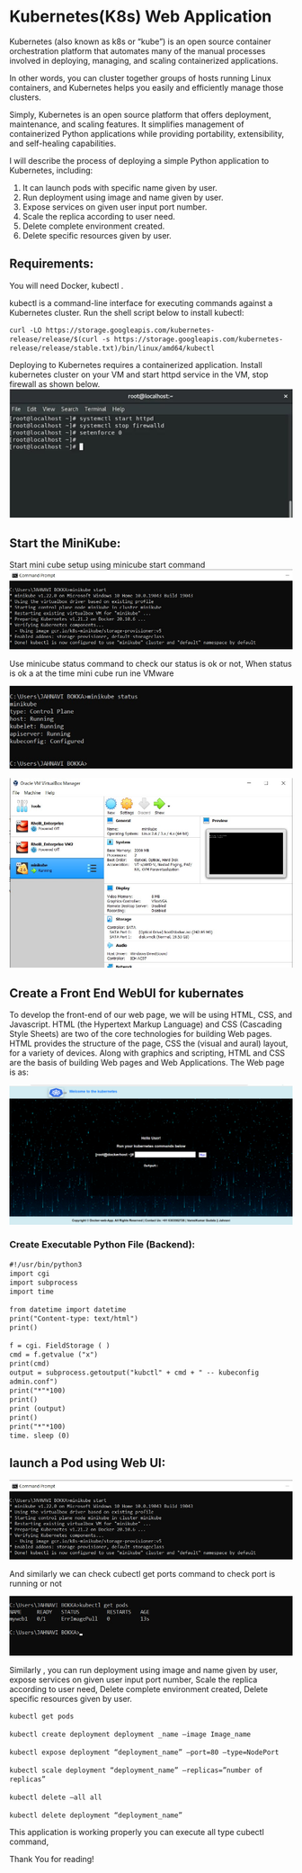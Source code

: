 # Kubernetes(K8s) Web Application

Kubernetes (also known as k8s or “kube”) is an open source container orchestration platform that automates many of the manual processes involved in deploying, managing, and scaling containerized applications.

In other words, you can cluster together groups of hosts running Linux containers, and Kubernetes helps you easily and efficiently manage those clusters.

Simply, Kubernetes is an open source platform that offers deployment, maintenance, and scaling features. It simplifies management of containerized Python applications while providing portability, extensibility, and self-healing capabilities.

I will describe the process of deploying a simple Python application to Kubernetes, including:

1. It can launch pods with specific name given by user.
1. Run deployment using image and name given by user.
1. Expose services on given user input port number.
1. Scale the replica according to user need.
1. Delete complete environment created.
1. Delete specific resources given by user.

## Requirements:
You will need Docker, kubectl .

kubectl is a command-line interface for executing commands against a Kubernetes cluster. Run the shell script below to install kubectl:

```
curl -LO https://storage.googleapis.com/kubernetes-release/release/$(curl -s https://storage.googleapis.com/kubernetes-release/release/stable.txt)/bin/linux/amd64/kubectl
```

Deploying to Kubernetes requires a containerized application. Install kubernetes cluster on your VM and start httpd service in the VM, stop firewall as shown below.
![k8s_start](image1.png)

## Start the MiniKube:

Start mini cube setup using minicube start command
![Minikube_start](minicube_launch.jpeg)

Use minicube status command to check our status is ok or not, When status is ok a at the time mini cube run ine VMware

![Minikube_status](minicube_status.jpeg)

![Minikube_VM](minicube_vm.jpeg)

## Create a Front End WebUI for kubernates

To develop the front-end of our web page, we will be using HTML, CSS, and Javascript. HTML (the Hypertext Markup Language) and CSS (Cascading Style Sheets) are two of the core technologies for building Web pages. HTML provides the structure of the page, CSS the (visual and aural) layout, for a variety of devices. Along with graphics and scripting, HTML and CSS are the basis of building Web pages and Web Applications. The Web page is as:

![Web UI](web_GUI.png)

### Create Executable Python File (Backend):

```
#!/usr/bin/python3
import cgi
import subprocess
import time

from datetime import datetime
print("Content-type: text/html")
print()

f = cgi. FieldStorage ( )
cmd = f.getvalue ("x")
print(cmd)
output = subprocess.getoutput("kubctl" + cmd + " -- kubeconfig admin.conf")
print("*"*100)
print()
print (output)
print()
print("*"*100)
time. sleep (0)
```
## launch a Pod using Web UI:

![Launch Pod](minicube_launch.jpeg)

And similarly we can check cubectl get ports command to check port is running or not

![get running ports](get_ports_minikube.jpeg)

Similarly , you can run deployment using image and name given by user, expose services on given user input port number, Scale the replica according to user need, Delete complete environment created, Delete specific resources given by user.

```
kubectl get pods

kubectl create deployment deployment _name –image Image_name

kubectl expose deployment “deployment_name” –port=80 –type=NodePort

kubectl scale deployment “deployment_name” –replicas=”number of replicas”

kubectl delete –all all

kubectl delete deployment “deployment_name”

```

This application is working properly you can execute all type cubectl command,

Thank You for reading!



